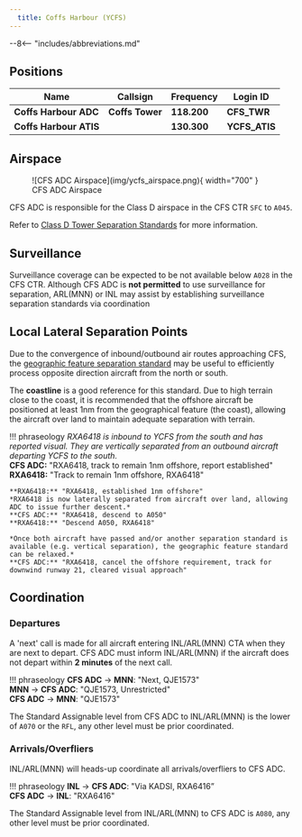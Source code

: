 ```yaml
---
  title: Coffs Harbour (YCFS)
---
```


--8<-- "includes/abbreviations.md"

## Positions
| Name | Callsign | Frequency | Login ID |
| ---- | -------- | --------- | ---------------- |
| **Coffs Harbour ADC** | **Coffs Tower** | **118.200** | **CFS_TWR** |
| **Coffs Harbour ATIS** |  | **130.300** | **YCFS_ATIS** |

## Airspace
<figure markdown>
![CFS ADC Airspace](img/ycfs_airspace.png){ width="700" }
  <figcaption>CFS ADC Airspace</figcaption>
</figure>

CFS ADC is responsible for the Class D airspace in the CFS CTR `SFC` to `A045`.

Refer to [Class D Tower Separation Standards](../../../separation-standards/classd) for more information.

## Surveillance
Surveillance coverage can be expected to be not available below `A028` in the CFS CTR. Although CFS ADC is **not permitted** to use surveillance for separation, ARL(MNN) or INL may assist by establishing surveillance separation standards via coordination

## Local Lateral Separation Points
Due to the convergence of inbound/outbound air routes approaching CFS, the [geographic feature separation standard](../../separation-standards/visual.md#geographic-features) may be useful to efficiently process opposite direction aircraft from the north or south.

The **coastline** is a good reference for this standard. Due to high terrain close to the coast, it is recommended that the offshore aircraft be positioned at least 1nm from the geographical feature (the coast), allowing the aircraft over land to maintain adequate separation with terrain.

!!! phraseology
    *RXA6418 is inbound to YCFS from the south and has reported visual. They are vertically separated from an outbound aircraft departing YCFS to the south.*  
    **CFS ADC:** "RXA6418, track to remain 1nm offshore, report established"  
    **RXA6418:** "Track to remain 1nm offshore, RXA6418"  

    **RXA6418:** "RXA6418, established 1nm offshore"  
    *RXA6418 is now laterally separated from aircraft over land, allowing ADC to issue further descent.*  
    **CFS ADC:** "RXA6418, descend to A050"  
    **RXA6418:** "Descend A050, RXA6418"  

    *Once both aircraft have passed and/or another separation standard is available (e.g. vertical separation), the geographic feature standard can be relaxed.*  
    **CFS ADC:** "RXA6418, cancel the offshore requirement, track for downwind runway 21, cleared visual approach"

## Coordination
### Departures
A 'next' call is made for all aircraft entering INL/ARL(MNN) CTA when they are next to depart. CFS ADC must inform INL/ARL(MNN) if the aircraft does not depart within **2 minutes** of the next call.

!!! phraseology
    <span class="hotline">**CFS ADC** -> **MNN**</span>: "Next, QJE1573"  
    <span class="hotline">**MNN** -> **CFS ADC**</span>: "QJE1573, Unrestricted"  
    <span class="hotline">**CFS ADC** -> **MNN**</span>: "QJE1573"

The Standard Assignable level from CFS ADC to INL/ARL(MNN) is the lower of `A070` or the `RFL`, any other level must be prior coordinated.

### Arrivals/Overfliers
INL/ARL(MNN) will heads-up coordinate all arrivals/overfliers to CFS ADC.

!!! phraseology
    <span class="hotline">**INL** -> **CFS ADC**</span>: "Via KADSI, RXA6416”  
    <span class="hotline">**CFS ADC** -> **INL**</span>: "RXA6416"  

The Standard Assignable level from INL/ARL(MNN) to CFS ADC is `A080`, any other level must be prior coordinated.